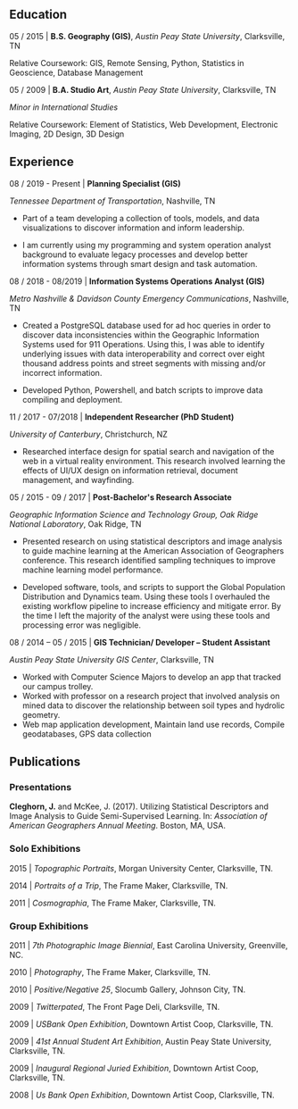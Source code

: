 ## Education

05 / 2015 | **B.S. Geography (GIS)**, *Austin Peay State University*, Clarksville, TN

   Relative Coursework: GIS, Remote Sensing, Python, Statistics in Geoscience, Database Management

05 / 2009 | **B.A. Studio Art**, *Austin Peay State University*, Clarksville, TN

   *Minor in International Studies*

   Relative Coursework: Element of Statistics, Web Development, Electronic Imaging, 2D Design, 3D Design

## Experience

08 / 2019 - Present | **Planning Specialist (GIS)**

   *Tennessee Department of Transportation*, Nashville, TN

   * Part of a team developing a collection of tools, models, and data visualizations to discover information and inform leadership.
   
   * I am currently using my programming and system operation analyst background to evaluate legacy processes and develop better              information systems through smart design and task automation.

08 / 2018 - 08/2019 | **Information Systems Operations Analyst (GIS)**

   *Metro Nashville & Davidson County Emergency Communications*, Nashville, TN

   * Created a PostgreSQL database used for ad hoc queries in order to  discover data inconsistencies within the Geographic Information      Systems used for 911 Operations. Using this, I was able to identify underlying issues with data interoperability and correct over        eight thousand address points and street segments with missing and/or incorrect information.
   
   * Developed Python, Powershell, and batch scripts to improve data compiling and deployment.

11 / 2017 - 07/2018 | **Independent Researcher (PhD Student)** 

   *University of Canterbury*, Christchurch, NZ
   
   * Researched interface design for spatial search and navigation of the web in a virtual reality environment. This research involved        learning the effects of UI/UX design on information retrieval, document management, and wayfinding.

05 / 2015 - 09 / 2017 | **Post-Bachelor's Research Associate**

   *Geographic Information Science and Technology Group, Oak Ridge National Laboratory*, Oak Ridge, TN

   * Presented research on using statistical descriptors and image analysis to guide machine learning at the American Association of          Geographers conference. This research identified sampling techniques to improve machine learning model performance.
   
   * Developed software, tools, and scripts to support the Global Population Distribution and Dynamics team. Using these tools I              overhauled the existing workflow pipeline to increase efficiency and mitigate error. By the time I left the majority of the analyst      were using these tools and processing error was negligible.

08 / 2014 – 05 / 2015 | **GIS Technician/ Developer – Student Assistant**

   *Austin Peay State University GIS Center*, Clarksville, TN

   * Worked with Computer Science Majors to develop an app that tracked our campus trolley.
   * Worked with professor on a research project that involved analysis on mined data to discover the relationship between soil types        and hydrolic geometry.
   * Web map application development, Maintain land use records, Compile geodatabases, GPS data collection

## Publications

### Presentations

**Cleghorn, J.** and McKee, J. (2017). Utilizing Statistical Descriptors and Image Analysis to Guide Semi-Supervised Learning.
In: *Association of American Geographers Annual Meeting*. Boston, MA, USA.

### Solo Exhibitions

2015 | *Topographic Portraits*, Morgan University Center, Clarksville, TN.

2014 | *Portraits of a Trip*, The Frame Maker, Clarksville, TN.

2011 | *Cosmographia*, The Frame Maker, Clarksville, TN.

### Group Exhibitions

2011 | *7th Photographic Image Biennial*, East Carolina University, Greenville, NC.


2010 | *Photography*, The Frame Maker, Clarksville, TN.


2010 | *Positive/Negative 25*, Slocumb Gallery, Johnson City, TN.


2009 | *Twitterpated*, The Front Page Deli, Clarksville, TN.


2009 | *USBank Open Exhibition*, Downtown Artist Coop, Clarksville, TN.


2009 | *41st Annual Student Art Exhibition*, Austin Peay State University,  Clarksville, TN.


2009 | *Inaugural Regional Juried Exhibition*, Downtown Artist Coop, Clarksville, TN.


2008 | *Us Bank Open Exhibition*, Downtown Artist Coop, Clarksville, TN.
